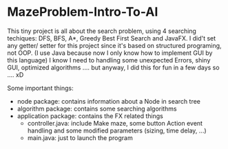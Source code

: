 # MazeProblem-Intro-To-AI
This tiny project is all about the search problem, using 4 searching techiques: DFS, BFS, A*, Greedy Best First Search and JavaFX.
I did't set any getter/ setter for this project since it's based on structured programing, not OOP. (I use Java because now I only know how to implement GUI by this language)
I know I need to handling some unexpected Errors, shiny GUI, optimized algorithms .... but anyway, I did this for fun in a few days so .... xD

Some important things:
  - node package: contains information about a Node in search tree
  - algorithm package: contains some searching algorithms
  - application package: contains the FX related things
    + controller.java: include Make maze, some button Action event handling and some modified parameters (sizing, time delay, ...)
    + main.java: just to launch the program
    
 
